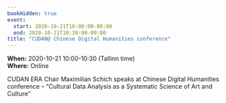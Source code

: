 ```yaml
---
bookHidden: true
event:
  start: 2020-10-21T10:00:00-00:00
  end: 2020-10-21T10:30:00-00:00
title: "CUDAN@ Chinese Digital Humanities conference"
---
```


**When:** 2020-10-21 10:00-10:30 (Tallinn time)  
**Where:** Online  

CUDAN ERA Chair Maximilian Schich speaks at Chinese Digital Humanities conference – “Cultural Data Analysis as a Systematic Science of Art and Culture”
